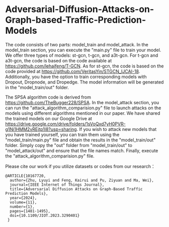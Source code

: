# Adversarial-Diffusion-Attacks-on-Graph-based-Traffic-Prediction-Models
The code consists of two parts: model_train and model_attack. In the model_train section, you can execute the "main.py" file to train your model. We offer three types of models: st-gcn, t-gcn, and a3t-gcn. For t-gcn and a3t-gcn, the code is based on the code available at https://github.com/lehaifeng/T-GCN. As for st-gcn, the code is based on the code provided at https://github.com/VeritasYin/STGCN_IJCAI-18. Additionally, you have the option to train corresponding models with Dropout, Dropnode, and Dropedge. The model information will be generated in the "model_train/out" folder.

The SPSA algorithm code is derived from https://github.com/TheBugger228/SPSA. In the model_attack section, you can run the "attack_algorithm_comparision.py" file to launch attacks on the models using different algorithms mentioned in our paper. We have shared the trained models on our Google Drive at https://drive.google.com/drive/folders/1sVoQxd7yH0PVR-g1Ni1HMM2vREjtp1l8?usp=sharing. If you wish to attack new models that you have trained yourself, you can train them using the "model_train/main.py" file and obtain the results in the "model_train/out" folder. Simply copy the "out" folder from "model_train/out" to "model_attack/out" and ensure that the file names match. Finally, execute the "attack_algorithm_comparision.py" file.


<p>Please cite our work if you utilize datasets or codes from our research：</p>
<pre><code>@ARTICLE{10167720,
  author={Zhu, Lyuyi and Feng, Kairui and Pu, Ziyuan and Ma, Wei},
  journal={IEEE Internet of Things Journal}, 
  title={Adversarial Diffusion Attacks on Graph-Based Traffic Prediction Models}, 
  year={2024},
  volume={11},
  number={1},
  pages={1481-1495},
  doi={10.1109/JIOT.2023.3290401}
 }

</code></pre>



